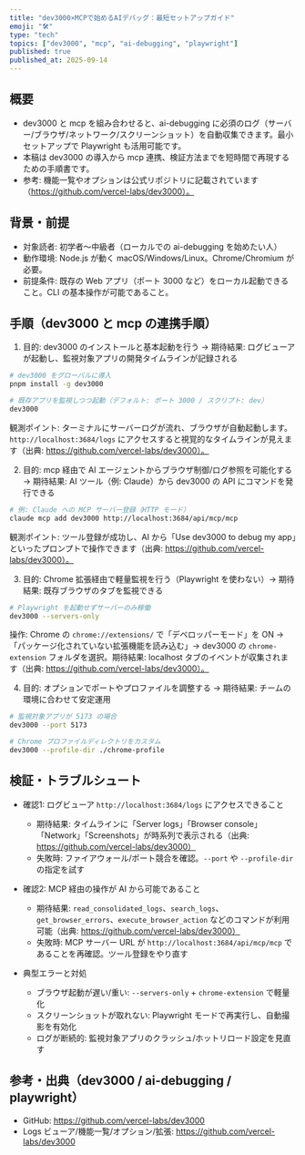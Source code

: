```yaml
---
title: "dev3000×MCPで始めるAIデバッグ：最短セットアップガイド"
emoji: "🛠️"
type: "tech"
topics: ["dev3000", "mcp", "ai-debugging", "playwright"]
published: true
published_at: 2025-09-14
---
```


## 概要
- dev3000 と mcp を組み合わせると、ai-debugging に必須のログ（サーバー/ブラウザ/ネットワーク/スクリーンショット）を自動収集できます。最小セットアップで Playwright も活用可能です。
- 本稿は dev3000 の導入から mcp 連携、検証方法までを短時間で再現するための手順書です。
- 参考: 機能一覧やオプションは公式リポジトリに記載されています（https://github.com/vercel-labs/dev3000）。

## 背景・前提
- 対象読者: 初学者〜中級者（ローカルでの ai-debugging を始めたい人）
- 動作環境: Node.js が動く macOS/Windows/Linux。Chrome/Chromium が必要。
- 前提条件: 既存の Web アプリ（ポート 3000 など）をローカル起動できること。CLI の基本操作が可能であること。

## 手順（dev3000 と mcp の連携手順）
1. 目的: dev3000 のインストールと基本起動を行う → 期待結果: ログビューアが起動し、監視対象アプリの開発タイムラインが記録される

```bash
# dev3000 をグローバルに導入
pnpm install -g dev3000

# 既存アプリを監視しつつ起動（デフォルト: ポート 3000 / スクリプト: dev）
dev3000
```

観測ポイント: ターミナルにサーバーログが流れ、ブラウザが自動起動します。`http://localhost:3684/logs` にアクセスすると視覚的なタイムラインが見えます（出典: https://github.com/vercel-labs/dev3000）。

2. 目的: mcp 経由で AI エージェントからブラウザ制御/ログ参照を可能化する → 期待結果: AI ツール（例: Claude）から dev3000 の API にコマンドを発行できる

```bash
# 例: Claude への MCP サーバー登録（HTTP モード）
claude mcp add dev3000 http://localhost:3684/api/mcp/mcp
```

観測ポイント: ツール登録が成功し、AI から「Use dev3000 to debug my app」といったプロンプトで操作できます（出典: https://github.com/vercel-labs/dev3000）。

3. 目的: Chrome 拡張経由で軽量監視を行う（Playwright を使わない）→ 期待結果: 既存ブラウザのタブを監視できる

```bash
# Playwright を起動せずサーバーのみ稼働
dev3000 --servers-only
```

操作: Chrome の `chrome://extensions/` で「デベロッパーモード」を ON → 「パッケージ化されていない拡張機能を読み込む」→ dev3000 の `chrome-extension` フォルダを選択。期待結果: localhost タブのイベントが収集されます（出典: https://github.com/vercel-labs/dev3000）。

4. 目的: オプションでポートやプロファイルを調整する → 期待結果: チームの環境に合わせて安定運用

```bash
# 監視対象アプリが 5173 の場合
dev3000 --port 5173

# Chrome プロファイルディレクトリをカスタム
dev3000 --profile-dir ./chrome-profile
```

## 検証・トラブルシュート
- 確認1: ログビューア `http://localhost:3684/logs` にアクセスできること
  - 期待結果: タイムラインに「Server logs」「Browser console」「Network」「Screenshots」が時系列で表示される（出典: https://github.com/vercel-labs/dev3000）
  - 失敗時: ファイアウォール/ポート競合を確認。`--port` や `--profile-dir` の指定を試す

- 確認2: MCP 経由の操作が AI から可能であること
  - 期待結果: `read_consolidated_logs`、`search_logs`、`get_browser_errors`、`execute_browser_action` などのコマンドが利用可能（出典: https://github.com/vercel-labs/dev3000）
  - 失敗時: MCP サーバー URL が `http://localhost:3684/api/mcp/mcp` であることを再確認。ツール登録をやり直す

- 典型エラーと対処
  - ブラウザ起動が遅い/重い: `--servers-only` + `chrome-extension` で軽量化
  - スクリーンショットが取れない: Playwright モードで再実行し、自動撮影を有効化
  - ログが断続的: 監視対象アプリのクラッシュ/ホットリロード設定を見直す

## 参考・出典（dev3000 / ai-debugging / playwright）
- GitHub: https://github.com/vercel-labs/dev3000
- Logs ビューア/機能一覧/オプション/拡張: https://github.com/vercel-labs/dev3000
